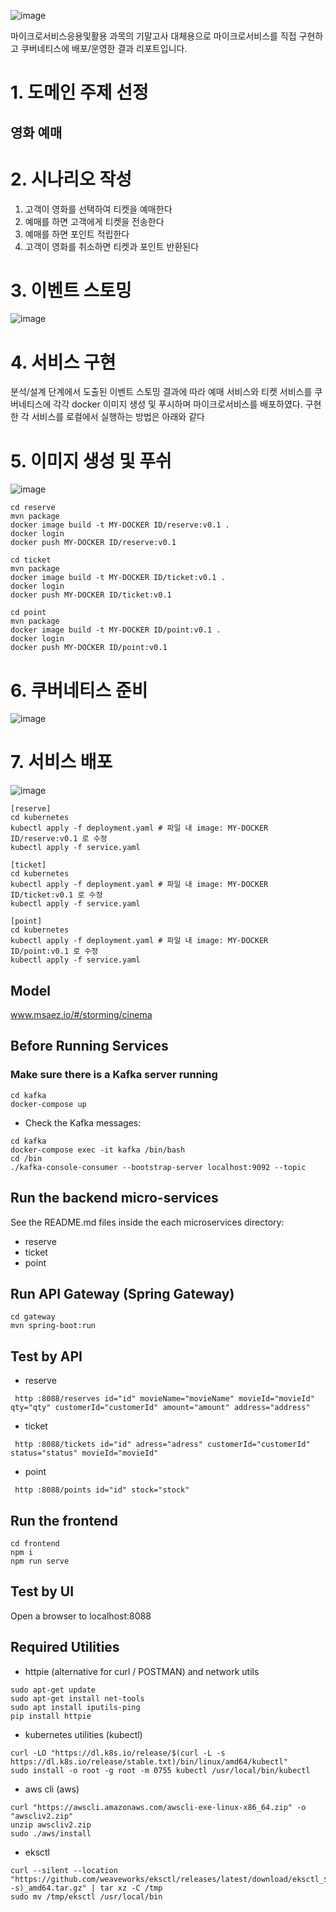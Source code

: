 
![image](https://github.com/codellie/sjcu-microservice-labs/assets/126676314/7eeb5d12-226a-4951-8213-c19143796f53)

마이크로서비스응용및활용 과목의 기말고사 대체용으로 마이크로서비스를 직접 구현하고 쿠버네티스에 배포/운영한 결과 리포트입니다.

# 1. 도메인 주제 선정
## 영화 예매



# 2. 시나리오 작성
1. 고객이 영화를 선택하여 티켓을 예매한다
2. 예매를 하면 고객에게 티켓을 전송한다
3. 예매를 하면 포인트 적립한다
4. 고객이 영화를 취소하면 티켓과 포인트 반환된다



# 3. 이벤트 스토밍

![image](https://github.com/codellie/cinema/assets/126676314/7ff7f7bd-f821-4bea-a665-0307527e7581)



# 4. 서비스 구현
분석/설계 단계에서 도출된 이벤트 스토밍 결과에 따라 예매 서비스와 티켓 서비스를 쿠버네티스에 각각 docker 이미지 생성 및 푸시하며 마이크로서비스를 배포하였다. 구현한 각 서비스를 로컬에서 실행하는 방법은 아래와 같다


# 5. 이미지 생성 및 푸쉬

![image](https://github.com/codellie/cinema/assets/126676314/a754df56-ea66-4440-bdcf-8e75cbbd06e6)

```
cd reserve
mvn package
docker image build -t MY-DOCKER ID/reserve:v0.1 .
docker login                    
docker push MY-DOCKER ID/reserve:v0.1

cd ticket
mvn package
docker image build -t MY-DOCKER ID/ticket:v0.1 .
docker login
docker push MY-DOCKER ID/ticket:v0.1

cd point
mvn package
docker image build -t MY-DOCKER ID/point:v0.1 .
docker login
docker push MY-DOCKER ID/point:v0.1
```




# 6. 쿠버네티스 준비

![image](https://github.com/codellie/cinema/assets/126676314/0794dd51-8052-4a95-9e87-e853c48b00d0)




# 7. 서비스 배포

![image](https://github.com/codellie/cinema/assets/126676314/9b40732e-d3c3-4ac5-8c4d-f823e8da3fdb)

```
[reserve]
cd kubernetes
kubectl apply -f deployment.yaml # 파일 내 image: MY-DOCKER ID/reserve:v0.1 로 수정
kubectl apply -f service.yaml

[ticket]
cd kubernetes
kubectl apply -f deployment.yaml # 파일 내 image: MY-DOCKER ID/ticket:v0.1 로 수정
kubectl apply -f service.yaml

[point]
cd kubernetes
kubectl apply -f deployment.yaml # 파일 내 image: MY-DOCKER ID/point:v0.1 로 수정
kubectl apply -f service.yaml
```








## Model
www.msaez.io/#/storming/cinema

## Before Running Services
### Make sure there is a Kafka server running
```
cd kafka
docker-compose up
```
- Check the Kafka messages:
```
cd kafka
docker-compose exec -it kafka /bin/bash
cd /bin
./kafka-console-consumer --bootstrap-server localhost:9092 --topic
```

## Run the backend micro-services
See the README.md files inside the each microservices directory:

- reserve
- ticket
- point


## Run API Gateway (Spring Gateway)
```
cd gateway
mvn spring-boot:run
```

## Test by API
- reserve
```
 http :8088/reserves id="id" movieName="movieName" movieId="movieId" qty="qty" customerId="customerId" amount="amount" address="address" 
```
- ticket
```
 http :8088/tickets id="id" adress="adress" customerId="customerId" status="status" movieId="movieId" 
```
- point
```
 http :8088/points id="id" stock="stock" 
```


## Run the frontend
```
cd frontend
npm i
npm run serve
```

## Test by UI
Open a browser to localhost:8088

## Required Utilities

- httpie (alternative for curl / POSTMAN) and network utils
```
sudo apt-get update
sudo apt-get install net-tools
sudo apt install iputils-ping
pip install httpie
```

- kubernetes utilities (kubectl)
```
curl -LO "https://dl.k8s.io/release/$(curl -L -s https://dl.k8s.io/release/stable.txt)/bin/linux/amd64/kubectl"
sudo install -o root -g root -m 0755 kubectl /usr/local/bin/kubectl
```

- aws cli (aws)
```
curl "https://awscli.amazonaws.com/awscli-exe-linux-x86_64.zip" -o "awscliv2.zip"
unzip awscliv2.zip
sudo ./aws/install
```

- eksctl 
```
curl --silent --location "https://github.com/weaveworks/eksctl/releases/latest/download/eksctl_$(uname -s)_amd64.tar.gz" | tar xz -C /tmp
sudo mv /tmp/eksctl /usr/local/bin
```

